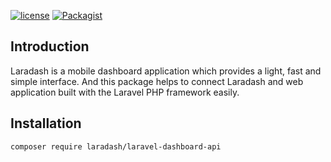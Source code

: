[![license](https://img.shields.io/github/license/mashape/apistatus.svg)]()
[![Packagist](https://img.shields.io/packagist/dt/laradash/laravel-dashboard-api.svg)]()

## Introduction
Laradash is a mobile dashboard application which provides a light, fast and simple interface. 
And this package helps to connect Laradash and web application built with the Laravel PHP framework easily.

## Installation
```
composer require laradash/laravel-dashboard-api
```
